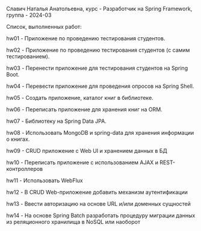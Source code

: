 Славич Наталья Анатольевна, курс - Разработчик на Spring Framework, группа - 2024-03

Список, выполненных работ:

hw01 - Приложение по проведению тестирования студентов.

hw02 - Приложение по проведению тестирования студентов (с самим тестированием).

hw03 - Перенести приложение для тестирования студентов на Spring Boot.

hw04 - Перевести приложение для проведения опросов на Spring Shell.

hw05 - Создать приложение, каталог книг в библиотеке.

hw06 - Переписать приложение для хранения книг на ORM.

hw07 - Библиотеку на Spring Data JPA.

hw08 - Использовать MongoDB и spring-data для хранения информации о книгах.

hw09 - CRUD приложение с Web UI и хранением данных в БД

hw10 - Переписать приложение с использованием AJAX и REST-контроллеров

hw11 - Использовать WebFlux

hw12 - В CRUD Web-приложение добавить механизм аутентификации

hw13 - Ввести авторизацию на основе URL и/или доменных сущностей

hw14 - На основе Spring Batch разработать процедуру миграции данных из реляционного хранилища в NoSQL или наоборот